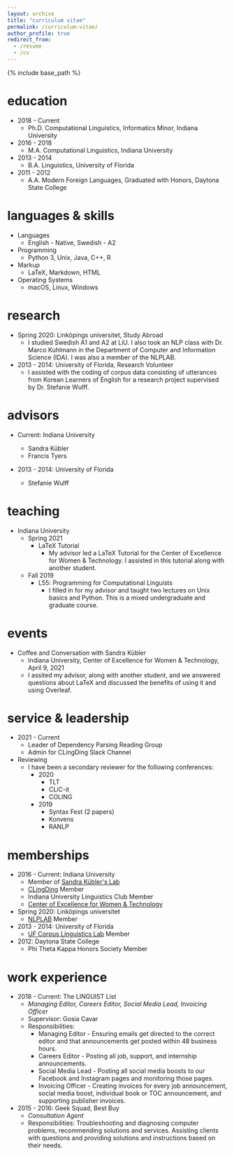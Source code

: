 ```yaml
---
layout: archive
title: "curriculum vitae"
permalink: /curriculum-vitae/
author_profile: true
redirect_from:
  - /resume
  - /cv
---
```


{% include base_path %}

education
======
* 2018 - Current
  * Ph.D. Computational Linguistics, Informatics Minor, Indiana University
* 2016 - 2018
  * M.A. Computational Linguistics, Indiana University
* 2013 - 2014
  *  B.A. Linguistics, University of Florida
* 2011 - 2012
  * A.A. Modern Foreign Languages, Graduated with Honors, Daytona State College

languages & skills
======
* Languages
  * English - Native, Swedish - A2
* Programming
  * Python 3, Unix, Java, C++, R
* Markup
  * LaTeX, Markdown, HTML
* Operating Systems
  * macOS, Linux, Windows

research
======
* Spring 2020: Linköpings universitet, Study Abroad
  * I studied Swedish A1 and A2 at LiU. I also took an NLP class with Dr. Marco Kuhlmann in the Department of Computer and Information Science (IDA). I was also a member of the NLPLAB. 
* 2013 - 2014: University of Florida, Research Volunteer
  * I assisted with the coding of corpus data consisting of utterances from Korean Learners of English for a research project supervised by Dr. Stefanie Wulff.

advisors
======
* Current: Indiana University
  * Sandra Kübler
  * Francis Tyers
  
* 2013 - 2014: University of Florida
  * Stefanie Wulff

teaching
======
* Indiana University
  * Spring 2021
    * LaTeX Tutorial
      * My advisor led a LaTeX Tutorial for the Center of Excellence for Women & Technology. I assisted in this tutorial along with another student.
  * Fall 2019
    * L55: Programming for Computational Linguists
      * I filled in for my advisor and taught two lectures on Unix basics and Python. This is a mixed undergraduate and graduate course.

events
======
* Coffee and Conversation with Sandra Kübler
  * Indiana University, Center of Excellence for Women & Technology, April 9, 2021
  * I assited my advisor, along with another student, and we answered questions about LaTeX and discussed the benefits of using it and using Overleaf.

service & leadership
======
* 2021 - Current
  * Leader of Dependency Parsing Reading Group
  * Admin for CLingDing Slack Channel
* Reviewing
  * I have been a secondary reviewer for the following conferences:
    * 2020
      * TLT
      * CLiC-it
      * COLING
    * 2019
      * Syntax Fest (2 papers)
      * Konvens
      * RANLP

memberships
======
* 2016 - Current: Indiana University
  * Member of [Sandra Kübler's Lab](https://www.researchgate.net/lab/Sandra-Kuebler-Lab)
  * [CLingDing](https://cl.indiana.edu/clingding.html) Member
  * Indiana University Linguistics Club Member
  * [Center of Excellence for Women & Technology](https://womenandtech.indiana.edu/)
* Spring 2020: Linköpings universitet
  * [NLPLAB](https://www.ida.liu.se/divisions/hcs/nlplab/) Member
* 2013 - 2014: University of Florida
  * [UF Corpus Linguistics Lab](https://people.clas.ufl.edu/swulff/uf-corpus-linguistics-lab/) Member
* 2012: Daytona State College
  * Phi Theta Kappa Honors Society Member

work experience
======
* 2018 - Current: The LINGUIST List
  * _Managing Editor, Careers Editor, Social Media Lead, Invoicing Officer_
  * Supervisor: Gosia Cavar
  * Responsibilities:
    * Managing Editor - Ensuring emails get directed to the correct editor and that announcements get posted within 48 business hours.
    * Careers Editor - Posting all job, support, and internship announcements.
    *  Social Media Lead - Posting all social media boosts to our Facebook and Instagram pages and monitoring those pages.
    *  Invoicing Officer - Creating invoices for every job announcement, social media boost, individual book or TOC announcement, and supporting publisher invoices.
* 2015 - 2016: Geek Squad, Best Buy
  * _Consultation Agent_
  * Responsibilities: Troubleshooting and diagnosing computer problems, recommending solutions and services. Assisting clients with questions and providing solutions and instructions based on their needs.